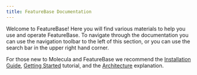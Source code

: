 ```yaml
---
title: FeatureBase Documentation
---
```


Welcome to FeatureBase! Here you will find various materials to help you use and operate FeatureBase. To navigate through the documentation you can use the navigation toolbar to the left of this section, or you can use the search bar in the upper right hand corner.

For those new to Molecula and FeatureBase we recommend the [Installation Guide](/setting-up-featurebase/enterprise/installing-featurebase), [Getting Started](/quick-start-guide/enterprise) tutorial, and the [Architecture](/setting-up-featurebase/enterprise/architecture) explanation.

